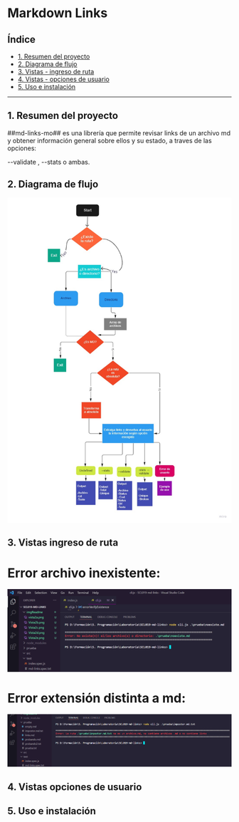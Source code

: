 # Markdown Links

## Índice


* [1. Resumen del proyecto](#1-resumen-del-proyecto)
* [2. Diagrama de flujo](#2-diagrama-de-flujo3)
* [3. Vistas - ingreso de ruta](#3-vistas-ingreso-de-ruta)
* [4. Vistas - opciones de usuario](#4-vistas-opciones-de-usuario)
* [5. Uso e instalación](#5-uso-e-instalación)

***

## 1. Resumen del proyecto

##md-links-mo## es una librería que permite revisar links de un archivo md y obtener información general sobre ellos y su estado, a traves de las opciones:

--validate , --stats o ambas.

## 2. Diagrama de flujo
<img src='./imgReadme/diagrama.jpg'>

## 3. Vistas ingreso de ruta

# Error archivo inexistente:
<img src='./imgReadme/vista1a.png'>

# Error extensión distinta a md:
<img src='./imgReadme/vistanomd.png'>

## 4. Vistas opciones de usuario

## 5. Uso e instalación
 
